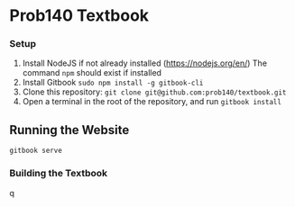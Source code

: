 # Prob140 Textbook

### Setup

1. Install NodeJS if not already installed (https://nodejs.org/en/) The command `npm` should exist if installed
2. Install Gitbook `sudo npm install -g gitbook-cli`
3. Clone this repository: `git clone git@github.com:prob140/textbook.git`
4. Open a terminal in the root of the repository, and run `gitbook install`



## Running the Website

`gitbook serve`

### Building the Textbook

q